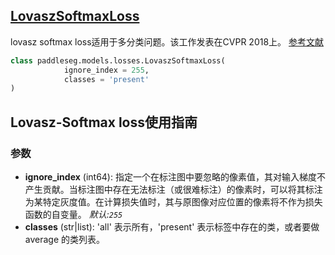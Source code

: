 ## [LovaszSoftmaxLoss](../../../paddleseg/models/lovasz_loss.py)

lovasz softmax loss适用于多分类问题。该工作发表在CVPR 2018上。
[参考文献](https://openaccess.thecvf.com/content_cvpr_2018/html/Berman_The_LovaSz-Softmax_Loss_CVPR_2018_paper.html)

```python
class paddleseg.models.losses.LovaszSoftmaxLoss(
            ignore_index = 255, 
            classes = 'present'
)
```

## Lovasz-Softmax loss使用指南

### 参数
* **ignore_index** (int64): 指定一个在标注图中要忽略的像素值，其对输入梯度不产生贡献。当标注图中存在无法标注（或很难标注）的像素时，可以将其标注为某特定灰度值。在计算损失值时，其与原图像对应位置的像素将不作为损失函数的自变量。 *默认:``255``*
* **classes** (str|list): 'all' 表示所有，'present' 表示标签中存在的类，或者要做 average 的类列表。